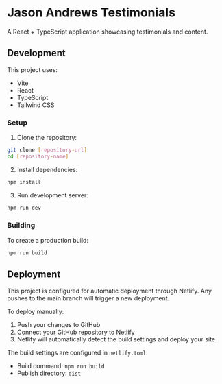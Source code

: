 # Jason Andrews Testimonials

A React + TypeScript application showcasing testimonials and content.

## Development

This project uses:
- Vite
- React
- TypeScript
- Tailwind CSS

### Setup

1. Clone the repository:
```bash
git clone [repository-url]
cd [repository-name]
```

2. Install dependencies:
```bash
npm install
```

3. Run development server:
```bash
npm run dev
```

### Building

To create a production build:
```bash
npm run build
```

## Deployment

This project is configured for automatic deployment through Netlify. Any pushes to the main branch will trigger a new deployment.

To deploy manually:

1. Push your changes to GitHub
2. Connect your GitHub repository to Netlify
3. Netlify will automatically detect the build settings and deploy your site

The build settings are configured in `netlify.toml`:
- Build command: `npm run build`
- Publish directory: `dist`